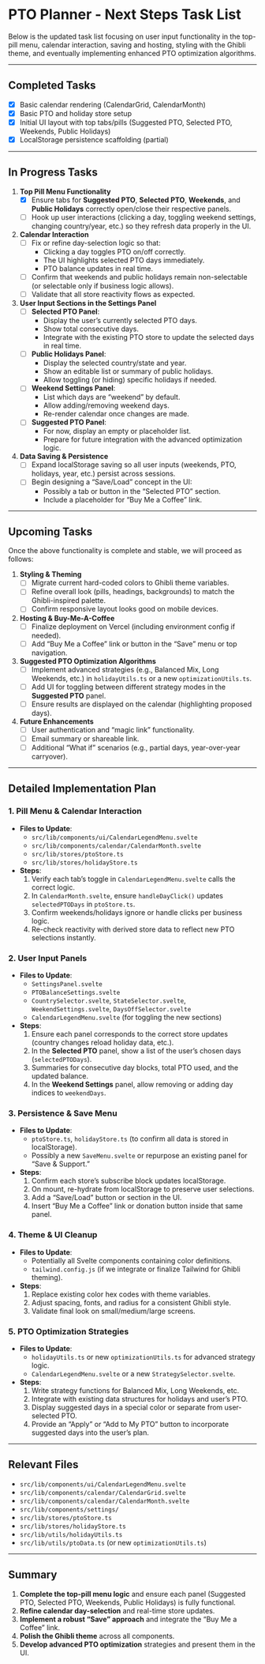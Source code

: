 # PTO Planner - Next Steps Task List

Below is the updated task list focusing on user input functionality in the top-pill menu, calendar interaction, saving and hosting, styling with the Ghibli theme, and eventually implementing enhanced PTO optimization algorithms.

---

## Completed Tasks

- [x] Basic calendar rendering (CalendarGrid, CalendarMonth)
- [x] Basic PTO and holiday store setup
- [x] Initial UI layout with top tabs/pills (Suggested PTO, Selected PTO, Weekends, Public Holidays)
- [x] LocalStorage persistence scaffolding (partial)

---

## In Progress Tasks

1. **Top Pill Menu Functionality**
   - [X] Ensure tabs for **Suggested PTO**, **Selected PTO**, **Weekends**, and **Public Holidays** correctly open/close their respective panels.
   - [ ] Hook up user interactions (clicking a day, toggling weekend settings, changing country/year, etc.) so they refresh data properly in the UI.

2. **Calendar Interaction**
   - [ ] Fix or refine day-selection logic so that:
     - Clicking a day toggles PTO on/off correctly.
     - The UI highlights selected PTO days immediately.
     - PTO balance updates in real time.
   - [ ] Confirm that weekends and public holidays remain non-selectable (or selectable only if business logic allows).
   - [ ] Validate that all store reactivity flows as expected.

3. **User Input Sections in the Settings Panel**
   - [ ] **Selected PTO Panel**:  
     - Display the user’s currently selected PTO days.  
     - Show total consecutive days.  
     - Integrate with the existing PTO store to update the selected days in real time.
   - [ ] **Public Holidays Panel**:  
     - Display the selected country/state and year.  
     - Show an editable list or summary of public holidays.  
     - Allow toggling (or hiding) specific holidays if needed.
   - [ ] **Weekend Settings Panel**:  
     - List which days are “weekend” by default.  
     - Allow adding/removing weekend days.  
     - Re-render calendar once changes are made.
   - [ ] **Suggested PTO Panel**:  
     - For now, display an empty or placeholder list.  
     - Prepare for future integration with the advanced optimization logic.

4. **Data Saving & Persistence**
   - [ ] Expand localStorage saving so all user inputs (weekends, PTO, holidays, year, etc.) persist across sessions.
   - [ ] Begin designing a “Save/Load” concept in the UI:
     - Possibly a tab or button in the “Selected PTO” section.
     - Include a placeholder for “Buy Me a Coffee” link.

---

## Upcoming Tasks

Once the above functionality is complete and stable, we will proceed as follows:

1. **Styling & Theming**
   - [ ] Migrate current hard-coded colors to Ghibli theme variables.
   - [ ] Refine overall look (pills, headings, backgrounds) to match the Ghibli-inspired palette.
   - [ ] Confirm responsive layout looks good on mobile devices.

2. **Hosting & Buy-Me-A-Coffee**
   - [ ] Finalize deployment on Vercel (including environment config if needed).
   - [ ] Add “Buy Me a Coffee” link or button in the “Save” menu or top navigation.

3. **Suggested PTO Optimization Algorithms**
   - [ ] Implement advanced strategies (e.g., Balanced Mix, Long Weekends, etc.) in `holidayUtils.ts` or a new `optimizationUtils.ts`.
   - [ ] Add UI for toggling between different strategy modes in the **Suggested PTO** panel.
   - [ ] Ensure results are displayed on the calendar (highlighting proposed days).

4. **Future Enhancements**
   - [ ] User authentication and “magic link” functionality.
   - [ ] Email summary or shareable link.
   - [ ] Additional “What if” scenarios (e.g., partial days, year-over-year carryover).

---

## Detailed Implementation Plan

### 1. Pill Menu & Calendar Interaction

- **Files to Update**:  
  - `src/lib/components/ui/CalendarLegendMenu.svelte`  
  - `src/lib/components/calendar/CalendarMonth.svelte`  
  - `src/lib/stores/ptoStore.ts`  
  - `src/lib/stores/holidayStore.ts`
- **Steps**:  
  1. Verify each tab’s toggle in `CalendarLegendMenu.svelte` calls the correct logic.  
  2. In `CalendarMonth.svelte`, ensure `handleDayClick()` updates `selectedPTODays` in `ptoStore.ts`.  
  3. Confirm weekends/holidays ignore or handle clicks per business logic.  
  4. Re-check reactivity with derived store data to reflect new PTO selections instantly.

### 2. User Input Panels

- **Files to Update**:  
  - `SettingsPanel.svelte`  
  - `PTOBalanceSettings.svelte`  
  - `CountrySelector.svelte`, `StateSelector.svelte`, `WeekendSettings.svelte`, `DaysOffSelector.svelte`  
  - `CalendarLegendMenu.svelte` (for toggling the new sections)
- **Steps**:  
  1. Ensure each panel corresponds to the correct store updates (country changes reload holiday data, etc.).  
  2. In the **Selected PTO** panel, show a list of the user’s chosen days (`selectedPTODays`).  
  3. Summaries for consecutive day blocks, total PTO used, and the updated balance.  
  4. In the **Weekend Settings** panel, allow removing or adding day indices to `weekendDays`.

### 3. Persistence & Save Menu

- **Files to Update**:  
  - `ptoStore.ts`, `holidayStore.ts` (to confirm all data is stored in localStorage).  
  - Possibly a new `SaveMenu.svelte` or repurpose an existing panel for “Save & Support.”
- **Steps**:  
  1. Confirm each store’s subscribe block updates localStorage.  
  2. On mount, re-hydrate from localStorage to preserve user selections.  
  3. Add a “Save/Load” button or section in the UI.  
  4. Insert “Buy Me a Coffee” link or donation button inside that same panel.

### 4. Theme & UI Cleanup

- **Files to Update**:  
  - Potentially all Svelte components containing color definitions.
  - `tailwind.config.js` (if we integrate or finalize Tailwind for Ghibli theming).
- **Steps**:  
  1. Replace existing color hex codes with theme variables.  
  2. Adjust spacing, fonts, and radius for a consistent Ghibli style.  
  3. Validate final look on small/medium/large screens.

### 5. PTO Optimization Strategies

- **Files to Update**:  
  - `holidayUtils.ts` or new `optimizationUtils.ts` for advanced strategy logic.  
  - `CalendarLegendMenu.svelte` or a new `StrategySelector.svelte`.
- **Steps**:  
  1. Write strategy functions for Balanced Mix, Long Weekends, etc.  
  2. Integrate with existing data structures for holidays and user’s PTO.  
  3. Display suggested days in a special color or separate from user-selected PTO.  
  4. Provide an “Apply” or “Add to My PTO” button to incorporate suggested days into the user’s plan.

---

## Relevant Files

- `src/lib/components/ui/CalendarLegendMenu.svelte`
- `src/lib/components/calendar/CalendarGrid.svelte`
- `src/lib/components/calendar/CalendarMonth.svelte`
- `src/lib/components/settings/`
- `src/lib/stores/ptoStore.ts`
- `src/lib/stores/holidayStore.ts`
- `src/lib/utils/holidayUtils.ts`
- `src/lib/utils/ptoData.ts` (or new `optimizationUtils.ts`)

---

## Summary

1. **Complete the top-pill menu logic** and ensure each panel (Suggested PTO, Selected PTO, Weekends, Public Holidays) is fully functional.  
2. **Refine calendar day-selection** and real-time store updates.  
3. **Implement a robust “Save” approach** and integrate the “Buy Me a Coffee” link.  
4. **Polish the Ghibli theme** across all components.  
5. **Develop advanced PTO optimization** strategies and present them in the UI.